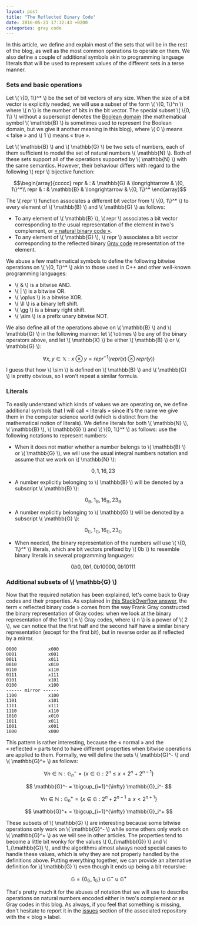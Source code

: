 ```yaml
---
layout: post
title: "The Reflected Binary Code"
date: 2016-05-21 17:32:43 +0200
categories: gray code
---
```

In this article, we define and explain most of the sets that will be in the rest of the blog, as well as the most common
operations to operate on them. We also define a couple of additional symbols akin to programming language literals that will
be used to represent values of the different sets in a terse manner.

### Sets and basic operations

Let \\( \\{0, 1\\}^* \\) be the set of bit vectors of any size. When the size of a bit vector is explicitly needed, we will
use a subset of the form \\( \\{0, 1\\}^n \\) where \\( n \\) is the number of bits in the bit vector. The special subset
\\( \\{0, 1\\} \\) without a superscript denotes the [Boolean domain][wiki-boolean-domain] (the mathematical symbol
\\( \mathbb{B} \\) is sometimes used to represent the Boolean domain, but we give it another meaning in this blog), where
\\( 0 \\) means « false » and \\( 1 \\) means « true ».

Let \\( \mathbb{B} \\) and \\( \mathbb{G} \\) be two sets of numbers, each of them sufficient to model the set of natural
numbers \\( \mathbb{N} \\). Both of these sets support all of the operations supported by \\( \mathbb{N} \\) with the same
semantics. However, their behaviour differs with regard to the following \\( repr \\) bijective function:

$$\begin{array}{ccccc}
repr & : & \mathbb{G} & \longrightarrow  & \{0, 1\}^*\\
repr & : & \mathbb{B} & \longrightarrow  & \{0, 1\}^*
\end{array}$$

The \\( repr \\) function associates a different bit vector from \\( \\{0, 1\\}^* \\) to every element of \\( \mathbb{B} \\)
and \\( \mathbb{G} \\) as follows:

* To any element of \\( \mathbb{B} \\), \\( repr \\) associates a bit vector corresponding to the usual representation of
the element in two's complement, or [« natural binary code »][wiki-natural-binary].
* To any element of \\( \mathbb{G} \\), \\( repr \\) associates a bit vector corresponding to the reflected binary [Gray
code][wiki-gray-code] representation of the element.

We abuse a few mathematical symbols to define the following bitwise operations on \\( \\{0, 1\\}^* \\) akin to those used in
C++ and other well-known programming languages:

* \\( \& \\) is a bitwise AND.
* \\( \| \\) is a bitwise OR.
* \\( \oplus \\) is a bitwise XOR.
* \\( \ll \\) is a binary left shift.
* \\( \gg \\) is a binary right shift.
* \\( \sim \\) is a prefix unary bitwise NOT.

We also define all of the operations above on \\( \mathbb{B} \\) and \\( \mathbb{G} \\) in the following manner: let
\\( \otimes \\) be any of the binary operators above, and let \\( \mathbb{X} \\) be either \\( \mathbb{B} \\) or
\\( \mathbb{G} \\):

$$ \forall x, y \in \mathbb{X} : x \otimes y = repr^{-1}(repr(x) \otimes repr(y)) $$

I guess that how \\( \sim \\) is defined on \\( \mathbb{B} \\) and \\( \mathbb{G} \\) is pretty obvious, so I won't repeat
a similar formula.

### Literals

To easily understand which kinds of values we are operating on, we define additional symbols that I will call « literals »
since it's the name we give them in the computer science world (which is distinct from the mathematical notion of literals).
We define literals for both \\( \mathbb{N} \\), \\( \mathbb{B} \\), \\( \mathbb{G} \\) and \\( \\{0, 1\\}^* \\) as follows:
use the following notations to represent numbers:

* When it does not matter whether a number belongs to \\( \mathbb{B} \\) or \\( \mathbb{G} \\), we will use the usual
integral numbers notation and assume that we work on \\( \mathbb{N} \\):
 
    $$ 0, 1, 16, 23 $$

* A number explicitly belonging to \\( \mathbb{B} \\) will be denoted by a subscript \\( \mathbb{B} \\): 

    $$ 0_{\mathbb{B}}, 1_{\mathbb{B}}, 16_{\mathbb{B}}, 23_{\mathbb{B}} $$

* A number explicitly belonging to \\( \mathbb{G} \\) will be denoted by a subscript \\( \mathbb{G} \\): 

    $$ 0_{\mathbb{G}}, 1_{\mathbb{G}}, 16_{\mathbb{G}}, 23_{\mathbb{G}} $$

* When needed, the binary representation of the numbers will use \\( \\{0, 1\\}^* \\) literals, which are bit vectors
prefixed by \\( 0b \\) to resemble binary literals in several programming languages:

  $$ 0b0, 0b1, 0b10000, 0b10111 $$

### Additional subsets of \\( \mathbb{G} \\)

Now that the required notation has been explained, let's come back to Gray codes and their properties. As explained in [this
StackOverflow answer][so-reflected], the term « reflected binary code » comes from the way Frank Gray constructed the binary
representation of Gray codes: when we look at the binary representation of the first \\( n \\) Gray codes, where \\( n \\)
is a power of \\( 2 \\), we can notice that the first half and the second half have a similar binary representation (except
for the first bit), but in reverse order as if reflected by a mirror.

```
0000            x000
0001            x001
0011            x011
0010            x010
0110            x110
0111            x111
0101            x101
0100            x100
------ mirror ------
1100            x100
1101            x101
1111            x111
1110            x110
1010            x010
1011            x011
1001            x001
1000            x000
```

This pattern is rather interesting, because the « normal » and the « reflected » parts tend to have different properties
when bitwise operations are applied to them. Formally, we will define the sets \\( \mathbb{G}^- \\) and \\( \mathbb{G}^+ \\)
as follows:

$$ \forall n \in \mathbb{N}: \mathbb{G}_n^- = \{ x \in \mathbb{G} : 2^n \le x < 2^n + 2^{n-1} \} $$

$$ \mathbb{G}^- = \bigcup_{i=1}^{\infty} \mathbb{G}_i^- $$

$$ \forall n \in \mathbb{N}: \mathbb{G}_n^+ = \{ x \in \mathbb{G} : 2^n + 2^{n-1} \le x < 2^{n+1} \} $$

$$ \mathbb{G}^+ = \bigcup_{i=1}^{\infty} \mathbb{G}_i^+ $$

These subsets of \\( \mathbb{G} \\) are interesting because some bitwise operations only work on \\( \mathbb{G}^- \\) while
some others only work on \\( \mathbb{G}^+ \\) as we will see in other articles. The properties tend to become a little bit
wonky for the values \\( 0_{\mathbb{G}} \\) and \\( 1_{\mathbb{G}} \\), and the algorithms almost always need special cases
to handle these values, which is why they are not properly handled by the definitions above. Putting everything together, we
can provide an alternative definition for \\( \mathbb{G} \\) even though it ends up being a bit recursive:

$$ \mathbb{G} = \{ 0_{\mathbb{G}}, 1_{\mathbb{G}} \} \cup \mathbb{G}^- \cup \mathbb{G}^+ $$

That's pretty much it for the abuses of notation that we will use to describe operations on natural numbers encoded either
in two's complement or as Gray codes in this blog. As always, if you feel that something is missing, don't hesitate to 
report it in the [issues][issues] section of the associated repository with the « blog » label.


  [issues]: https://github.com/Morwenn/cpp-gray/issues
  [so-reflected]: http://stackoverflow.com/a/34555899/1364752
  [wiki-boolean-domain]: https://en.wikipedia.org/wiki/Boolean_domain
  [wiki-gray-code]: https://en.wikipedia.org/wiki/Gray_code
  [wiki-natural-binary]: https://en.wikipedia.org/wiki/Binary_number
